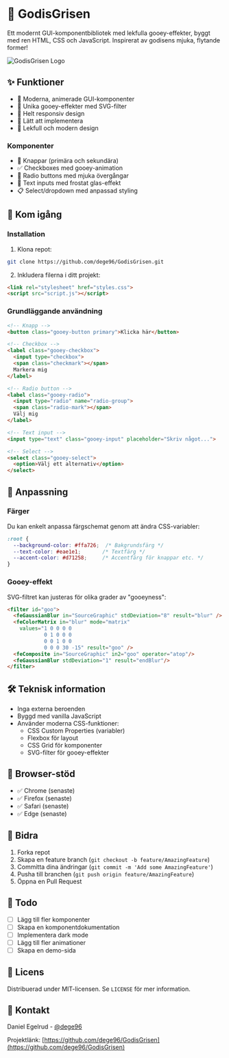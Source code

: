 # 🐷 GodisGrisen

Ett modernt GUI-komponentbibliotek med lekfulla gooey-effekter, byggt med ren HTML, CSS och JavaScript. Inspirerat av godisens mjuka, flytande former!

![GodisGrisen Logo](assets/logo.png)

## ✨ Funktioner

- 🎨 Moderna, animerade GUI-komponenter
- 🫧 Unika gooey-effekter med SVG-filter
- 📱 Helt responsiv design
- 🎯 Lätt att implementera
- 🎪 Lekfull och modern design

### Komponenter
- 🔘 Knappar (primära och sekundära)
- ✅ Checkboxes med gooey-animation
- 🔵 Radio buttons med mjuka övergångar
- 📝 Text inputs med frostat glas-effekt
- 📋 Select/dropdown med anpassad styling

## 🚀 Kom igång

### Installation

1. Klona repot:
```bash
git clone https://github.com/dege96/GodisGrisen.git
```

2. Inkludera filerna i ditt projekt:
```html
<link rel="stylesheet" href="styles.css">
<script src="script.js"></script>
```

### Grundläggande användning

```html
<!-- Knapp -->
<button class="gooey-button primary">Klicka här</button>

<!-- Checkbox -->
<label class="gooey-checkbox">
  <input type="checkbox">
  <span class="checkmark"></span>
  Markera mig
</label>

<!-- Radio button -->
<label class="gooey-radio">
  <input type="radio" name="radio-group">
  <span class="radio-mark"></span>
  Välj mig
</label>

<!-- Text input -->
<input type="text" class="gooey-input" placeholder="Skriv något...">

<!-- Select -->
<select class="gooey-select">
  <option>Välj ett alternativ</option>
</select>
```

## 🎨 Anpassning

### Färger
Du kan enkelt anpassa färgschemat genom att ändra CSS-variabler:

```css
:root {
  --background-color: #ffa726;  /* Bakgrundsfärg */
  --text-color: #eae1e1;       /* Textfärg */
  --accent-color: #d71258;     /* Accentfärg för knappar etc. */
}
```

### Gooey-effekt
SVG-filtret kan justeras för olika grader av "gooeyness":

```html
<filter id="goo">
  <feGaussianBlur in="SourceGraphic" stdDeviation="8" result="blur" />
  <feColorMatrix in="blur" mode="matrix"
    values="1 0 0 0 0  
            0 1 0 0 0  
            0 0 1 0 0  
            0 0 0 30 -15" result="goo" />
  <feComposite in="SourceGraphic" in2="goo" operator="atop"/>
  <feGaussianBlur stdDeviation="1" result="endBlur"/>
</filter>
```

## 🛠️ Teknisk information

- Inga externa beroenden
- Byggd med vanilla JavaScript
- Använder moderna CSS-funktioner:
  - CSS Custom Properties (variabler)
  - Flexbox för layout
  - CSS Grid för komponenter
  - SVG-filter för gooey-effekter

## 📱 Browser-stöd

- ✅ Chrome (senaste)
- ✅ Firefox (senaste)
- ✅ Safari (senaste)
- ✅ Edge (senaste)

## 🤝 Bidra

1. Forka repot
2. Skapa en feature branch (`git checkout -b feature/AmazingFeature`)
3. Committa dina ändringar (`git commit -m 'Add some AmazingFeature'`)
4. Pusha till branchen (`git push origin feature/AmazingFeature`)
5. Öppna en Pull Request

## 📝 Todo

- [ ] Lägg till fler komponenter
- [ ] Skapa en komponentdokumentation
- [ ] Implementera dark mode
- [ ] Lägg till fler animationer
- [ ] Skapa en demo-sida

## 📜 Licens

Distribuerad under MIT-licensen. Se `LICENSE` för mer information.

## 👋 Kontakt

Daniel Egelrud - [@dege96](https://github.com/dege96)

Projektlänk: [https://github.com/dege96/GodisGrisen](https://github.com/dege96/GodisGrisen) 